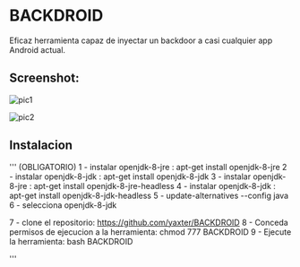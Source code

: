 # BACKDROID
Eficaz herramienta capaz de inyectar un backdoor 
a casi cualquier app Android actual.


## Screenshot:
![pic1](https://i.ibb.co/bPKkn5x/BACKDROID2.png)

![pic2](https://i.ibb.co/7vT4BxK/back4.png)

## Instalacion 
'''
(OBLIGATORIO)
1 - instalar openjdk-8-jre : apt-get install openjdk-8-jre
2 - instalar openjdk-8-jdk : apt-get install openjdk-8-jdk
3 - instalar openjdk-8-jre : apt-get install openjdk-8-jre-headless
4 - instalar openjdk-8-jdk : apt-get install openjdk-8-jdk-headless
5 - update-alternatives --config java
6 - selecciona openjdk-8-jdk

7 - clone el repositorio: https://github.com/yaxter/BACKDROID
8 - Conceda permisos de ejecucion a la herramienta: chmod 777 BACKDROID
9 - Ejecute la herramienta: bash BACKDROID

'''
